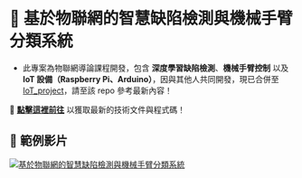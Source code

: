 # 🚀 基於物聯網的智慧缺陷檢測與機械手臂分類系統

- 此專案為物聯網導論課程開發，包含 **深度學習缺陷檢測**、**機械手臂控制** 以及 **IoT 設備（Raspberry Pi、Arduino）**，因與其他人共同開發，現已合併至 [IoT_project](https://github.com/Yue1230/IoT_project)，請至該 repo 參考最新內容！  


🔗 **[點擊這裡前往](https://github.com/Yue1230/IoT_project)** 以獲取最新的技術文件與程式碼！


## 🎥 範例影片
[![基於物聯網的智慧缺陷檢測與機械手臂分類系統](https://img.youtube.com/vi/e7WFpjZwMZA/maxresdefault.jpg)](https://youtu.be/e7WFpjZwMZA)
